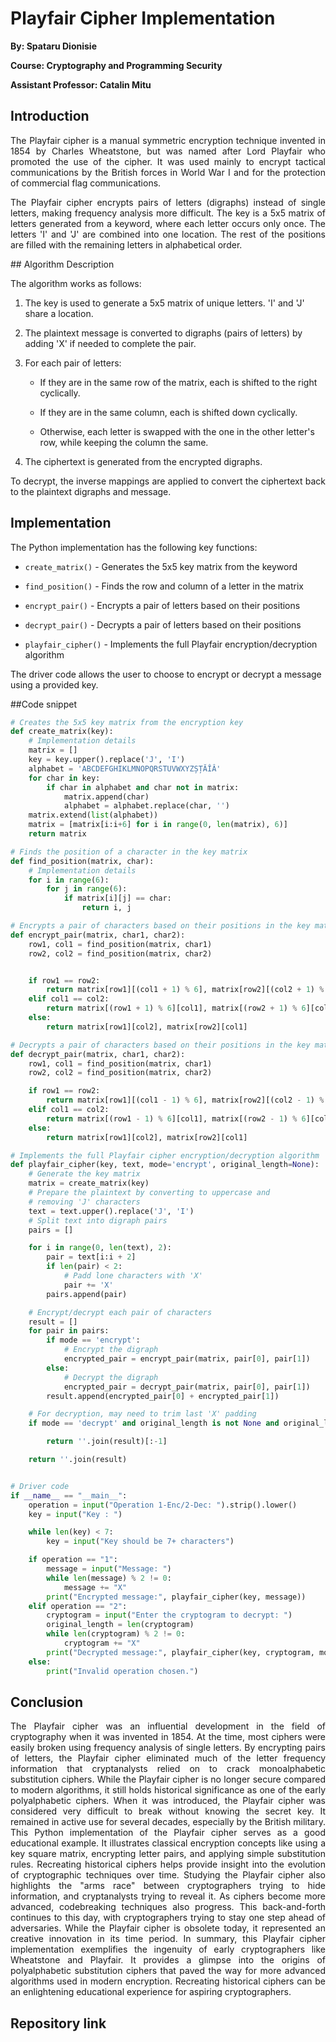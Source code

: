 # Playfair Cipher Implementation

**By: Spataru Dionisie**

**Course: Cryptography and Programming Security**

**Assistant Professor: Catalin Mitu**
## Introduction
<div style="text-align:justify">
The Playfair cipher is a manual symmetric encryption technique invented in 1854 by Charles Wheatstone, but was named after Lord Playfair who promoted the use of the cipher. It was used mainly to encrypt tactical communications by the British forces in World War I and for the protection of commercial flag communications.

The Playfair cipher encrypts pairs of letters (digraphs) instead of single letters, making frequency analysis more difficult. The key is a 5x5 matrix of letters generated from a keyword, where each letter occurs only once. The letters 'I' and 'J' are combined into one location. The rest of the positions are filled with the remaining letters in alphabetical order. 
</div>
## Algorithm Description

The algorithm works as follows:

1. The key is used to generate a 5x5 matrix of unique letters. 'I' and 'J' share a location.

2. The plaintext message is converted to digraphs (pairs of letters) by adding 'X' if needed to complete the pair. 

3. For each pair of letters:

   - If they are in the same row of the matrix, each is shifted to the right cyclically.

   - If they are in the same column, each is shifted down cyclically. 

   - Otherwise, each letter is swapped with the one in the other letter's row, while keeping the column the same.

4. The ciphertext is generated from the encrypted digraphs.
<div style="text-align:justify">
To decrypt, the inverse mappings are applied to convert the ciphertext back to the plaintext digraphs and message.
</div>

## Implementation 

The Python implementation has the following key functions:

- `create_matrix()` - Generates the 5x5 key matrix from the keyword

- `find_position()` - Finds the row and column of a letter in the matrix  

- `encrypt_pair()` - Encrypts a pair of letters based on their positions

- `decrypt_pair()` - Decrypts a pair of letters based on their positions  

- `playfair_cipher()` - Implements the full Playfair encryption/decryption algorithm

The driver code allows the user to choose to encrypt or decrypt a message using a provided key.

##Code snippet

```python
# Creates the 5x5 key matrix from the encryption key
def create_matrix(key):
    # Implementation details
    matrix = []
    key = key.upper().replace('J', 'I')
    alphabet = 'ABCDEFGHIKLMNOPQRSTUVWXYZȘȚĂÎÂ'
    for char in key:
        if char in alphabet and char not in matrix:
            matrix.append(char)
            alphabet = alphabet.replace(char, '')
    matrix.extend(list(alphabet))
    matrix = [matrix[i:i+6] for i in range(0, len(matrix), 6)]
    return matrix

# Finds the position of a character in the key matrix
def find_position(matrix, char):
    # Implementation details
    for i in range(6):
        for j in range(6):
            if matrix[i][j] == char:
                return i, j

# Encrypts a pair of characters based on their positions in the key matrix
def encrypt_pair(matrix, char1, char2):
    row1, col1 = find_position(matrix, char1)
    row2, col2 = find_position(matrix, char2)


    if row1 == row2:
        return matrix[row1][(col1 + 1) % 6], matrix[row2][(col2 + 1) % 6]
    elif col1 == col2:
        return matrix[(row1 + 1) % 6][col1], matrix[(row2 + 1) % 6][col2]
    else:
        return matrix[row1][col2], matrix[row2][col1]

# Decrypts a pair of characters based on their positions in the key matrix
def decrypt_pair(matrix, char1, char2):
    row1, col1 = find_position(matrix, char1)
    row2, col2 = find_position(matrix, char2)

    if row1 == row2:
        return matrix[row1][(col1 - 1) % 6], matrix[row2][(col2 - 1) % 6]
    elif col1 == col2:
        return matrix[(row1 - 1) % 6][col1], matrix[(row2 - 1) % 6][col2]
    else:
        return matrix[row1][col2], matrix[row2][col1]

# Implements the full Playfair cipher encryption/decryption algorithm
def playfair_cipher(key, text, mode='encrypt', original_length=None):
    # Generate the key matrix
    matrix = create_matrix(key)
    # Prepare the plaintext by converting to uppercase and
    # removing 'J' characters
    text = text.upper().replace('J', 'I')
    # Split text into digraph pairs
    pairs = []

    for i in range(0, len(text), 2):
        pair = text[i:i + 2]
        if len(pair) < 2:
            # Padd lone characters with 'X'
            pair += 'X'
        pairs.append(pair)

    # Encrypt/decrypt each pair of characters
    result = []
    for pair in pairs:
        if mode == 'encrypt':
            # Encrypt the digraph
            encrypted_pair = encrypt_pair(matrix, pair[0], pair[1])
        else:
            # Decrypt the digraph
            encrypted_pair = decrypt_pair(matrix, pair[0], pair[1])
        result.append(encrypted_pair[0] + encrypted_pair[1])

    # For decryption, may need to trim last 'X' padding
    if mode == 'decrypt' and original_length is not None and original_length % 2 != 0:

        return ''.join(result)[:-1]

    return ''.join(result)


# Driver code 
if __name__ == "__main__":
    operation = input("Operation 1-Enc/2-Dec: ").strip().lower()
    key = input("Key : ")

    while len(key) < 7:
        key = input("Key should be 7+ characters")

    if operation == "1":
        message = input("Message: ")
        while len(message) % 2 != 0:
            message += "X"
        print("Encrypted message:", playfair_cipher(key, message))
    elif operation == "2":
        cryptogram = input("Enter the cryptogram to decrypt: ")
        original_length = len(cryptogram)
        while len(cryptogram) % 2 != 0:
            cryptogram += "X"
        print("Decrypted message:", playfair_cipher(key, cryptogram, mode='decrypt', original_length=original_length))
    else:
        print("Invalid operation chosen.")
```




## Conclusion
<div style="text-align:justify">
The Playfair cipher was an influential development in the field of cryptography when it was invented in 1854. At the time, most ciphers were easily broken using frequency analysis of single letters. By encrypting pairs of letters, the Playfair cipher eliminated much of the letter frequency information that cryptanalysts relied on to crack monoalphabetic substitution ciphers.
While the Playfair cipher is no longer secure compared to modern algorithms, it still holds historical significance as one of the early polyalphabetic ciphers. When it was introduced, the Playfair cipher was considered very difficult to break without knowing the secret key. It remained in active use for several decades, especially by the British military.
This Python implementation of the Playfair cipher serves as a good educational example. It illustrates classical encryption concepts like using a key square matrix, encrypting letter pairs, and applying simple substitution rules. Recreating historical ciphers helps provide insight into the evolution of cryptographic techniques over time.
Studying the Playfair cipher also highlights the "arms race" between cryptographers trying to hide information, and cryptanalysts trying to reveal it. As ciphers become more advanced, codebreaking techniques also progress. This back-and-forth continues to this day, with cryptographers trying to stay one step ahead of adversaries. While the Playfair cipher is obsolete today, it represented an creative innovation in its time period.
In summary, this Playfair cipher implementation exemplifies the ingenuity of early cryptographers like Wheatstone and Playfair. It provides a glimpse into the origins of polyalphabetic substitution ciphers that paved the way for more advanced algorithms used in modern encryption. Recreating historical ciphers can be an enlightening educational experience for aspiring cryptographers.
</div>

## Repository link
